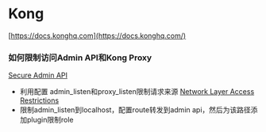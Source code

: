 # Kong

[https://docs.konghq.com](https://docs.konghq.com/)


### 如何限制访问Admin API和Kong Proxy
[Secure Admin API](https://docs.konghq.com/1.3.x/secure-admin-api/)
- 利用配置 admin_listen和proxy_listen限制请求来源
[Network Layer Access Restrictions](https://docs.konghq.com/1.3.x/secure-admin-api/#network-layer-access-restrictions)
- 限制admin_listen到localhost，配置route转发到admin api，然后为该路径添加plugin限制role

<!--stackedit_data:
eyJoaXN0b3J5IjpbLTE0NDgzNDExNTQsLTkzNjA1NTc0Myw3Mz
A5OTgxMTZdfQ==
-->